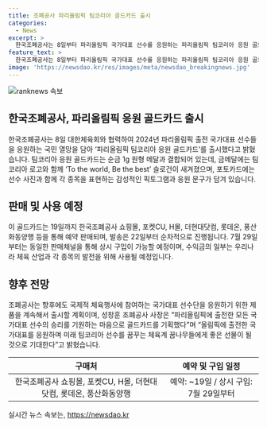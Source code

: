 ```yaml
---
title: 조폐공사 파리올림픽 팀코리아 골드카드 출시
categories:
  - News
excerpt: >
  한국조폐공사는 8일부터 파리올림픽 국가대표 선수를 응원하는 파리올림픽 팀코리아 응원 골드카드 예약 판매를 시작했다. 이 골드카드는 순금 1g 메달과 국가대표 선수의 프로필 사진을 담은 포토카드로, 선수단의 선전을 응원하는 취지로 제작됐다. 또한, 수익금 일부는 체육 산업과 각 종목의 발전을 지원하는 데 사용될 예정이다. 출처: www.koreamint.com
feature_text: >
  한국조폐공사는 8일부터 파리올림픽 국가대표 선수를 응원하는 파리올림픽 팀코리아 응원 골드카드 예약 판매를 시작했다. 이 골드카드는 순금 1g 메달과 국가대표 선수의 프로필 사진을 담은 포토카드로, 선수단의 선전을 응원하는 취지로 제작됐다. 또한, 수익금 일부는 체육 산업과 각 종목의 발전을 지원하는 데 사용될 예정이다. 출처: www.koreamint.com
image: 'https://newsdao.kr/res/images/meta/newsdao_breakingnews.jpg'
---
```


<p><img src="https://newsdao.kr/res/images/meta/newsdao_breakingnews.jpg" alt="ranknews 속보" /></p>

<h2 data-ke-size="size26">한국조폐공사, 파리올림픽 응원 골드카드 출시</h2>

<p data-ke-size="size16">한국조폐공사는 8일 대한체육회와 협력하여 2024년 파리올림픽 출전 국가대표 선수들을 응원하는 국민 열망을 담아 ‘파리올림픽 팀코리아 응원 골드카드’를 출시했다고 밝혔습니다. 팀코리아 응원 골드카드는 순금 1g 원형 메달과 결합되어 있는데, 금메달에는 팀코리아 로고와 함께 ‘To the world, Be the best’ 슬로건이 새겨졌으며, 포토카드에는 선수 사진과 함께 각 종목을 표현하는 감성적인 픽토그램과 응원 문구가 담겨 있습니다.</p>

<h2 data-ke-size="size26">판매 및 사용 예정</h2>

<p data-ke-size="size16">이 골드카드는 19일까지 한국조폐공사 쇼핑몰, 포켓CU, H몰, 더현대닷컴, 롯데온, 풍산화동양행 등을 통해 예약 판매되며, 발송은 22일부터 순차적으로 진행됩니다. 7월 29일부터는 동일한 판매채널을 통해 상시 구입이 가능할 예정이며, 수익금의 일부는 우리나라 체육 산업과 각 종목의 발전을 위해 사용될 예정입니다.</p>

<h2 data-ke-size="size26">향후 전망</h2>

<p data-ke-size="size16">조폐공사는 향후에도 국제적 체육행사에 참여하는 국가대표 선수단을 응원하기 위한 제품을 계속해서 출시할 계획이며, 성창훈 조폐공사 사장은 “파리올림픽에 출전한 모든 국가대표 선수의 승리를 기원하는 마음으로 골드카드를 기획했다”며 “올림픽에 출전한 국가대표를 응원하며 미래 팀코리아 선수를 꿈꾸는 체육계 꿈나무들에게 좋은 선물이 될 것으로 기대한다”고 밝혔습니다.</p>

<table>
    <thead>
        <tr>
            <th style="text-align: center;">구매처</th>
            <th style="text-align: center;">예약 및 구입 일정</th>
        </tr>
    </thead>
    <tbody>
        <tr>
            <td style="text-align: center;">한국조폐공사 쇼핑몰, 포켓CU, H몰, 더현대닷컴, 롯데온, 풍산화동양행</td>
            <td style="text-align: center;">예약: ~19일 / 상시 구입: 7월 29일부터</td>
        </tr>
    </tbody>
</table>
실시간 뉴스 속보는, <a href="https://newsdao.kr" rel="dofollow">https://newsdao.kr</a>


